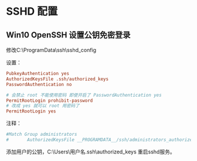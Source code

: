 # SSHD 配置

## Win10 OpenSSH 设置公钥免密登录

修改C:\ProgramData\ssh\sshd_config

设置：

```ini
PubkeyAuthentication yes
AuthorizedKeysFile .ssh/authorized_keys
PasswordAuthentication no

# 会禁止 root 不能使用密码 即使开启了 PasswordAuthentication yes
PermitRootLogin prohibit-password
# 改成 yes 就可以 root 用密码了
PermitRootLogin yes
```

注释：

```ini
#Match Group administrators
#       AuthorizedKeysFile __PROGRAMDATA__/ssh/administrators_authorized_keys
```

添加用户的公钥，C:\Users\用户名\.ssh\authorized_keys
重启sshd服务。
